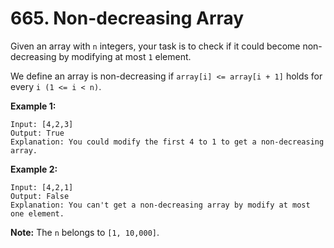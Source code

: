 # 665. Non-decreasing Array

Given an array with `n` integers, your task is to check if it could become
non-decreasing by modifying at most `1` element.

We define an array is non-decreasing if `array[i] <= array[i + 1]` holds for
every `i (1 <= i < n)`.

__Example 1:__

```
Input: [4,2,3]
Output: True
Explanation: You could modify the first 4 to 1 to get a non-decreasing array.
```

__Example 2:__

```
Input: [4,2,1]
Output: False
Explanation: You can't get a non-decreasing array by modify at most one element.
```

__Note:__ The `n` belongs to `[1, 10,000]`.
